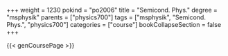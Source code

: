 +++
weight = 1230
pokind = "po2006"
title = "Semicond. Phys."
degree = "msphysik"
parents = ["physics700"]
tags = ["msphysik", "Semicond. Phys.", "physics700"]
categories = ["course"]
bookCollapseSection = false
+++

{{< genCoursePage >}}
